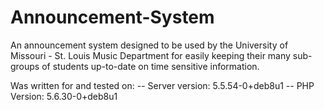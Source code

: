 # Announcement-System

An announcement system designed to be used by the University of Missouri - St. Louis Music Department for easily keeping their many sub-groups of students up-to-date on time sensitive information. 

Was written for and tested on: 
-- Server version: 5.5.54-0+deb8u1
-- PHP Version: 5.6.30-0+deb8u1
